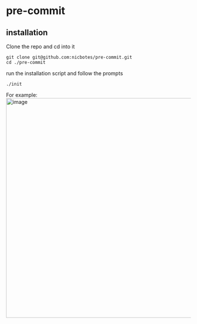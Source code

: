 # pre-commit

## installation

Clone the repo and cd into it

```
git clone git@github.com:nicbotes/pre-commit.git
cd ./pre-commit
```

run the installation script and follow the prompts

```
./init
```

For example:
<img width="599" alt="image" src="https://user-images.githubusercontent.com/3964065/176638521-a6999c6f-c882-475d-a331-dc619a83a669.png">
